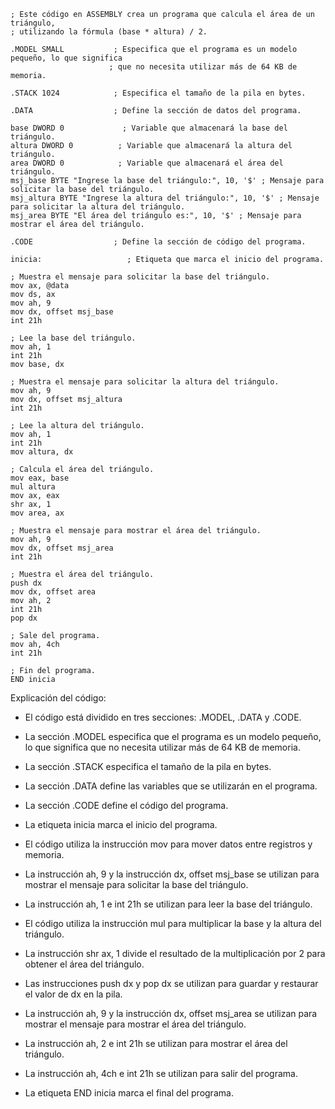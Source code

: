 ```assembly
; Este código en ASSEMBLY crea un programa que calcula el área de un triángulo,
; utilizando la fórmula (base * altura) / 2.

.MODEL SMALL           ; Especifica que el programa es un modelo pequeño, lo que significa
                      ; que no necesita utilizar más de 64 KB de memoria.

.STACK 1024            ; Especifica el tamaño de la pila en bytes.

.DATA                  ; Define la sección de datos del programa.

base DWORD 0             ; Variable que almacenará la base del triángulo.
altura DWORD 0          ; Variable que almacenará la altura del triángulo.
area DWORD 0            ; Variable que almacenará el área del triángulo.
msj_base BYTE "Ingrese la base del triángulo:", 10, '$' ; Mensaje para solicitar la base del triángulo.
msj_altura BYTE "Ingrese la altura del triángulo:", 10, '$' ; Mensaje para solicitar la altura del triángulo.
msj_area BYTE "El área del triángulo es:", 10, '$' ; Mensaje para mostrar el área del triángulo.

.CODE                  ; Define la sección de código del programa.

inicia:                   ; Etiqueta que marca el inicio del programa.

; Muestra el mensaje para solicitar la base del triángulo.
mov ax, @data
mov ds, ax
mov ah, 9
mov dx, offset msj_base
int 21h

; Lee la base del triángulo.
mov ah, 1
int 21h
mov base, dx

; Muestra el mensaje para solicitar la altura del triángulo.
mov ah, 9
mov dx, offset msj_altura
int 21h

; Lee la altura del triángulo.
mov ah, 1
int 21h
mov altura, dx

; Calcula el área del triángulo.
mov eax, base
mul altura
mov ax, eax
shr ax, 1
mov area, ax

; Muestra el mensaje para mostrar el área del triángulo.
mov ah, 9
mov dx, offset msj_area
int 21h

; Muestra el área del triángulo.
push dx
mov dx, offset area
mov ah, 2
int 21h
pop dx

; Sale del programa.
mov ah, 4ch
int 21h

; Fin del programa.
END inicia
```

Explicación del código:

- El código está dividido en tres secciones: .MODEL, .DATA y .CODE.


- La sección .MODEL especifica que el programa es un modelo pequeño, lo que significa que no necesita utilizar más de 64 KB de memoria.


- La sección .STACK especifica el tamaño de la pila en bytes.


- La sección .DATA define las variables que se utilizarán en el programa.


- La sección .CODE define el código del programa.


- La etiqueta inicia marca el inicio del programa.


- El código utiliza la instrucción mov para mover datos entre registros y memoria.


- La instrucción ah, 9 y la instrucción dx, offset msj_base se utilizan para mostrar el mensaje para solicitar la base del triángulo.


- La instrucción ah, 1 e int 21h se utilizan para leer la base del triángulo.


- El código utiliza la instrucción mul para multiplicar la base y la altura del triángulo.


- La instrucción shr ax, 1 divide el resultado de la multiplicación por 2 para obtener el área del triángulo.


- Las instrucciones push dx y pop dx se utilizan para guardar y restaurar el valor de dx en la pila.


- La instrucción ah, 9 y la instrucción dx, offset msj_area se utilizan para mostrar el mensaje para mostrar el área del triángulo.


- La instrucción ah, 2 e int 21h se utilizan para mostrar el área del triángulo.


- La instrucción ah, 4ch e int 21h se utilizan para salir del programa.


- La etiqueta END inicia marca el final del programa.